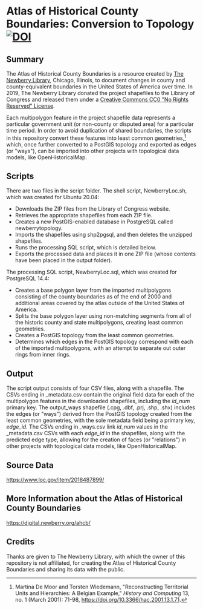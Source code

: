 # Atlas of Historical County Boundaries: Conversion to Topology [![DOI](https://zenodo.org/badge/536871432.svg)](https://zenodo.org/badge/latestdoi/536871432)

## Summary

The Atlas of Historical County Boundaries is a resource created by [The Newberry Library](https://www.newberry.org/), Chicago, Illinois, to document changes in county and county-equivalent boundaries in the United States of America over time. In 2019, The Newberry Library donated the project shapefiles to the Library of Congress and released them under a [Creative Commons CC0 "No Rights Reserved" License](https://creativecommons.org/share-your-work/public-domain/cc0/).

Each multipolygon feature in the project shapefile data represents a particular government unit (or non-county or disputed area) for a particular time period. In order to avoid duplication of shared boundaries, the scripts in this repository convert these features into least common geometries,[^1] which, once further converted to a PostGIS topology and exported as edges (or "ways"), can be imported into other projects with topological data models, like OpenHistoricalMap.

[^1]: Martina De Moor and Torsten Wiedemann, "Reconstructing Territorial Units and Hierarchies: A Belgian Example," *History and Computing* 13, no. 1 (March 2001): 71-98, https://doi.org/10.3366/hac.2001.13.1.71.

## Scripts

There are two files in the script folder. The shell script, NewberryLoc.sh, which was created for Ubuntu 20.04:

* Downloads the ZIP files from the Library of Congress website.
* Retrieves the appropriate shapefiles from each ZIP file.
* Creates a new PostGIS-enabled database in PostgreSQL called newberrytopology.
* Imports the shapefiles using shp2pgsql, and then deletes the unzipped shapefiles.
* Runs the processing SQL script, which is detailed below.
* Exports the processed data and places it in one ZIP file (whose contents have been placed in the output folder).

The processing SQL script, NewberryLoc.sql, which was created for PostgreSQL 14.4:

* Creates a base polygon layer from the imported multipolygons consisting of the county boundaries as of the end of 2000 and additional areas covered by the atlas outside of the United States of America.
* Splits the base polygon layer using non-matching segments from all of the historic county and state multipolygons, creating least common geometries.
* Creates a PostGIS topology from the least common geometries.
* Determines which edges in the PostGIS topology correspond with each of the imported multipolygons, with an attempt to separate out outer rings from inner rings.

## Output

The script output consists of four CSV files, along with a shapefile. The CSVs ending in _metadata.csv contain the original field data for each of the multipolygon features in the downloaded shapefiles, including the *id_num* primary key. The output_ways shapefile (.cpg, .dbf, .prj, .shp, .shx) includes the edges (or "ways") derived from the PostGIS topology created from the least common geometries, with the sole metadata field being a primary key, *edge_id*. The CSVs ending in _ways.csv link *id_num* values in the _metadata.csv CSVs with each *edge_id* in the shapefiles, along with the predicted edge type, allowing for the creation of faces (or "relations") in other projects with topological data models, like OpenHistoricalMap.

## Source Data

https://www.loc.gov/item/2018487899/

## More Information about the Atlas of Historical County Boundaries

https://digital.newberry.org/ahcb/

## Credits

Thanks are given to The Newberry Library, with which the owner of this repository is not affiliated, for creating the Atlas of Historical County Boundaries and sharing its data with the public.